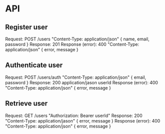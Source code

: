 # API

## Register user

Request: POST /users "Content-Type: application/json" { name, email, password }
Response: 201
Response (error): 400 "Content-Type: application/json" { error, message }

## Authenticate user

Request: POST /users/auth "Content-Type: application/json" { email, password }
Response: 200 application/jason userId
Response (error): 400 "Content-Type: application/json" { error, message }

## Retrieve user 

Request: GET /users "Authorization: Bearer userId" 
Response: 200 "Content-Type: application/jason" { error, message }
Response (error): 400 "Content-Type: application/json" { error, message }

